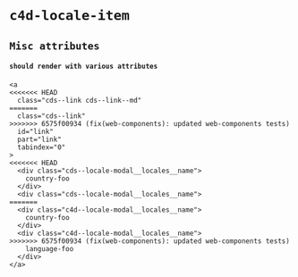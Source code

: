 # `c4d-locale-item`

## `Misc attributes`

####   `should render with various attributes`

```
<a
<<<<<<< HEAD
  class="cds--link cds--link--md"
=======
  class="cds--link"
>>>>>>> 6575f00934 (fix(web-components): updated web-components tests)
  id="link"
  part="link"
  tabindex="0"
>
<<<<<<< HEAD
  <div class="cds--locale-modal__locales__name">
    country-foo
  </div>
  <div class="cds--locale-modal__locales__name">
=======
  <div class="c4d--locale-modal__locales__name">
    country-foo
  </div>
  <div class="c4d--locale-modal__locales__name">
>>>>>>> 6575f00934 (fix(web-components): updated web-components tests)
    language-foo
  </div>
</a>

```

